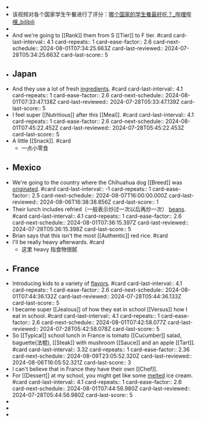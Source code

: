 -
- 该视频对各个国家学生午餐进行了评分：[哪个国家的学生餐最好吃？_哔哩哔哩_bilibili](https://www.bilibili.com/video/BV14y411i7aZ/?spm_id_from=333.1007.tianma.1-1-1.click&vd_source=957235bc811f0a671dd1ad888addcac0)
-
- And we're going to [[Rank]] them from S [[Tier]] to F tier. #card
  card-last-interval:: 4.1
  card-repeats:: 1
  card-ease-factor:: 2.6
  card-next-schedule:: 2024-08-01T07:34:25.663Z
  card-last-reviewed:: 2024-07-28T05:34:25.663Z
  card-last-score:: 5
- ## Japan
- And they use a lot of fresh [ingredients]([[Ingredient]]). #card
  card-last-interval:: 4.1
  card-repeats:: 1
  card-ease-factor:: 2.6
  card-next-schedule:: 2024-08-01T07:33:47.138Z
  card-last-reviewed:: 2024-07-28T05:33:47.139Z
  card-last-score:: 5
- I feel super [[Nutritious]] after this [[Meal]]. #card
  card-last-interval:: 4.1
  card-repeats:: 1
  card-ease-factor:: 2.6
  card-next-schedule:: 2024-08-01T07:45:22.452Z
  card-last-reviewed:: 2024-07-28T05:45:22.453Z
  card-last-score:: 5
- A little [[Snack]]. #card
	- 一点小零食
- ## Mexico
- We're going to the country where the Chihuahua dog [[Breed]] was [originated]([[Originate]]). #card
  card-last-interval:: -1
  card-repeats:: 1
  card-ease-factor:: 2.5
  card-next-schedule:: 2024-08-07T16:00:00.000Z
  card-last-reviewed:: 2024-08-06T16:38:38.856Z
  card-last-score:: 1
- Their lunch includes refried（一般表示炒过一次以后再炒一次） [beans]([[Bean]]). #card
  card-last-interval:: 4.1
  card-repeats:: 1
  card-ease-factor:: 2.6
  card-next-schedule:: 2024-08-01T07:36:15.397Z
  card-last-reviewed:: 2024-07-28T05:36:15.398Z
  card-last-score:: 5
- Brian says that this isn't the most [[Authentic]] red rice. #card
- I'll be really heavy afterwards. #card
	- 这里 heavy 指食物很腻
- ## France
- Introducing kids to a variety of [flavors]([[Flavor]]). #card
  card-last-interval:: 4.1
  card-repeats:: 1
  card-ease-factor:: 2.6
  card-next-schedule:: 2024-08-01T07:44:36.132Z
  card-last-reviewed:: 2024-07-28T05:44:36.133Z
  card-last-score:: 5
- I became super [[Jealous]] of how they eat in school [[Versus]] how I eat in school. #card
  card-last-interval:: 4.1
  card-repeats:: 1
  card-ease-factor:: 2.6
  card-next-schedule:: 2024-08-01T07:42:58.077Z
  card-last-reviewed:: 2024-07-28T05:42:58.078Z
  card-last-score:: 5
- So [[Typical]] school lunch in France is tomato [[Cucumber]] salad, baguette(法棍), [[Steak]] with mushroom [[Sauce]] and an apple [[Tart]]. #card
  card-last-interval:: 3.32
  card-repeats:: 1
  card-ease-factor:: 2.36
  card-next-schedule:: 2024-08-09T23:05:52.320Z
  card-last-reviewed:: 2024-08-06T16:05:52.321Z
  card-last-score:: 3
- I can't believe that in France they have their own [[Chef]].
- For [[Dessert]] at my school, you might get like some [melted]([[Melt]]) ice cream. #card
  card-last-interval:: 4.1
  card-repeats:: 1
  card-ease-factor:: 2.6
  card-next-schedule:: 2024-08-01T07:44:56.980Z
  card-last-reviewed:: 2024-07-28T05:44:56.980Z
  card-last-score:: 5
-
-
-